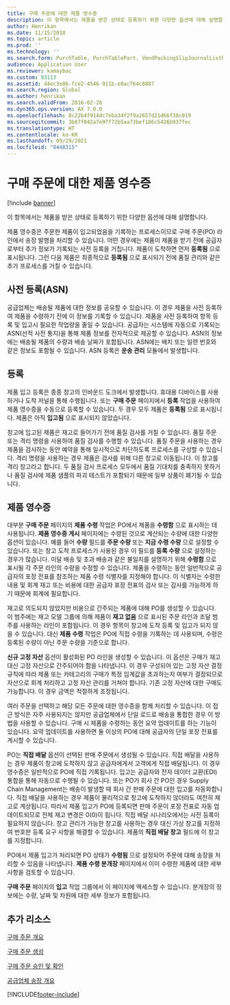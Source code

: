 ```yaml
---
title: 구매 주문에 대한 제품 영수증
description: 이 항목에서는 제품을 받은 상태로 등록하기 위한 다양한 옵션에 대해 설명합니다.
author: Henrikan
ms.date: 11/15/2018
ms.topic: article
ms.prod: ''
ms.technology: ''
ms.search.form: PurchTable, PurchTablePart, VendPackingSlipJournalListPage, VendPackingSlipJournal
audience: Application User
ms.reviewer: kamaybac
ms.custom: 93113
ms.assetid: d4ec3e86-fce2-4546-911b-e0acf64c8887
ms.search.region: Global
ms.author: henrikan
ms.search.validFrom: 2016-02-28
ms.dyn365.ops.version: AX 7.0.0
ms.openlocfilehash: 8c22b4f914dc7eba34f2f9a2657d21d66f38c019
ms.sourcegitcommit: 3b87f042a7e97f72b5aa73bef186c5426b937fec
ms.translationtype: HT
ms.contentlocale: ko-KR
ms.lasthandoff: 09/29/2021
ms.locfileid: "8448315"
---
```

# <a name="product-receipt-against-purchase-orders"></a>구매 주문에 대한 제품 영수증

[!include [banner](../includes/banner.md)]

이 항목에서는 제품을 받은 상태로 등록하기 위한 다양한 옵션에 대해 설명합니다.

제품 영수증은 주문한 제품이 입고되었음을 기록하는 프로세스이므로 구매 주문(PO) 라인에서 송장 발행을 처리할 수 있습니다. 어떤 경우에는 제품이 제품을 받기 전에 공급자로부터 추가 정보가 기록되는 사전 등록을 거칩니다. 제품이 도착하면 먼저 **등록됨** 으로 표시됩니다. 그런 다음 제품은 최종적으로 **등록됨** 으로 표시되기 전에 품질 관리와 같은 추가 프로세스를 거칠 수 있습니다.

## <a name="preregistration-asn"></a>사전 등록(ASN)
공급업체는 배송될 제품에 대한 정보를 공유할 수 있습니다. 이 경우 제품을 사전 등록하여 제품을 수령하기 전에 이 정보를 기록할 수 있습니다. 제품을 사전 등록하여 항목 등록 및 입고시 필요한 작업량을 줄일 수 있습니다. 공급자는 시스템에 자동으로 기록되는 ASN(선적 사전 통지)을 통해 제품 정보를 전자적으로 제공할 수 있습니다. ASN의 정보에는 배송될 제품의 수량과 배송 날짜가 포함됩니다. ASN에는 배치 또는 일련 번호와 같은 정보도 포함될 수 있습니다. ASN 등록은 **운송 관리** 모듈에서 발생합니다.

## <a name="registration"></a>등록
제품 입고 등록은 종종 창고의 인바운드 도크에서 발생합니다. 휴대용 디바이스를 사용하거나 도착 저널을 통해 수행됩니다. 또는 **구매 주문** 페이지에서 **등록** 작업을 사용하여 제품 영수증을 수동으로 등록할 수 있습니다. 두 경우 모두 제품은 **등록됨** 으로 표시됩니다. 제품은 아직 **입고됨** 으로 표시되지 않았습니다.  

창고에 입고된 제품은 재고로 들어가기 전에 품질 검사를 거칠 수 있습니다. 품질 주문 또는 격리 명령을 사용하여 품질 검사를 수행할 수 있습니다. 품질 주문을 사용하는 경우 제품을 검사하는 동안 예약을 통해 일시적으로 차단하도록 프로세스를 구성할 수 있습니다. 격리 명령을 사용하는 경우 제품은 검사를 위해 다른 창고로 이동됩니다. 이 창고를 격리 창고라고 합니다. 두 품질 검사 프로세스 모두에서 품질 기대치를 충족하지 못하거나 품질 검사에 제품 샘플의 파괴 테스트가 포함되기 때문에 일부 상품이 폐기될 수 있습니다.

## <a name="product-receipt"></a>제품 영수증
대부분 **구매 주문** 페이지의 **제품 수령** 작업은 PO에서 제품을 **수령함** 으로 표시하는 데 사용됩니다. **제품 영수증 게시** 페이지에는 수령된 것으로 계산되는 수량에 대한 다양한 옵션이 있습니다. 예를 들어 **수량** 필드를 **주문 수량** 또는 **지금 수령 수량** 으로 설정할 수 있습니다. 또는 창고 도착 프로세스가 사용된 경우 이 필드를 **등록 수량** 으로 설정하는 경우가 많습니다. 미달 배송 및 초과 배송과 같은 불일치를 설명하기 위해 **수령함** 으로 표시될 각 주문 라인의 수량을 수정할 수 있습니다. 제품을 수령하는 동안 일반적으로 공급자의 포장 전표를 참조하는 제품 수령 식별자를 지정해야 합니다. 이 식별자는 수령한 내용 및 회계 재고 또는 비용에 대한 공급자 포장 전표의 검사 또는 감사를 가능하게 하기 때문에 회계에 필요합니다.  

재고로 의도되지 않았지만 비용으로 간주되는 제품에 대해 PO를 생성할 수 있습니다. 이 범주에는 재고 모델 그룹에 의해 제품이 **재고 없음** 으로 표시된 주문 라인과 조달 범주를 사용하는 라인이 포함됩니다. 이 경우 항목이 창고에 도착 등록 및 입고가 되지 않을 수 있습니다. 대신 **제품 수령** 작업은 PO에 직접 수령을 기록하는 데 사용되며, 수령은 등록된 수량이 아닌 주문 수량을 기준으로 합니다.  

**신규 고정 자산** 옵션이 활성화된 PO 라인을 생성할 수 있습니다. 이 옵션은 구매가 재고 대신 고정 자산으로 간주되어야 함을 나타냅니다. 이 경우 구성되어 있는 고정 자산 결정 규칙에 따라 제품 또는 카테고리의 구매가 특정 임계값을 초과하는지 여부가 결정되므로 자산으로 회계 처리하고 고정 자산 관리를 거쳐야 합니다. 기존 고정 자산에 대한 구매도 가능합니다. 이 경우 금액은 적절하게 조정됩니다.  

여러 주문을 선택하고 해당 모든 주문에 대한 영수증을 함께 처리할 수 있습니다. 이 접근 방식은 자주 사용되지는 않지만 공급업체에서 단일 로드로 배송을 통합한 경우 이 방법을 사용할 수 있습니다. 구매 시 제품을 수령하는 동안 요약 업데이트를 하는 기능이 있습니다. 요약 업데이트를 사용하면 둘 이상의 PO에 대해 공급자의 단일 포장 전표를 게시할 수 있습니다.  

PO는 **직접 배달** 옵션이 선택된 판매 주문에서 생성될 수 있습니다. 직접 배달을 사용하는 경우 제품이 창고에 도착하지 않고 공급자에게서 고객에게 직접 배달됩니다. 이 경우 영수증은 일반적으로 PO에 직접 기록됩니다. 입고는 공급자와 전자 데이터 교환(EDI) 통합을 통해 자동으로 수행될 수 있습니다. 또는 PO가 회사 간 PO인 경우 Supply Chain Management는 배송이 발생할 때 회사 간 판매 주문에 대한 입고를 자동화합니다. 직접 배달을 사용하는 경우 제품이 물리적으로 창고에 도착하지 않더라도 여전히 재고로 계상됩니다. 따라서 제품 입고가 PO에 등록되면 판매 주문이 포장 전표로 자동 업데이트되므로 전체 재고 변경은 0(0)이 됩니다. 직접 배달 시나리오에서는 사전 등록이 필요하지 않습니다. 창고 관리가 가능한 창고를 사용하는 경우 대신 가상 창고를 지정하여 번호판 등록 요구 사항을 해결할 수 있습니다. 제품의 **직접 배달 창고** 필드에 이 창고를 지정합니다. 

PO에서 제품 입고가 처리되면 PO 상태가 **수령됨** 으로 설정되어 주문에 대해 송장을 처리할 수 있음을 나타냅니다. **제품 수령 분개장** 페이지에서 이미 수령한 제품에 대한 세부 사항을 검토할 수 있습니다.  

**구매 주문** 페이지의 **입고** 작업 그룹에서 이 페이지에 액세스할 수 있습니다. 분개장의 정보에는 수량, 날짜 및 차원에 대한 세부 정보가 포함됩니다.

## <a name="additional-resources"></a>추가 리소스

[구매 주문 개요](purchase-order-overview.md)

[구매 주문 생성](purchase-order-creation.md)

[구매 주문 승인 및 확인](purchase-order-approval-confirmation.md)

[공급업체 송장 개요](../../finance/accounts-payable/vendor-invoices-overview.md)





[!INCLUDE[footer-include](../../includes/footer-banner.md)]